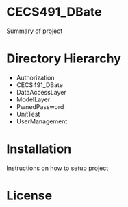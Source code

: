# CECS491_DBate
Summary of project

# Directory Hierarchy

* Authorization	
* CECS491_DBate	
* DataAccessLayer
* ModelLayer
* PwnedPassword
* UnitTest	
* UserManagement

# Installation
Instructions on how to setup project

# License

